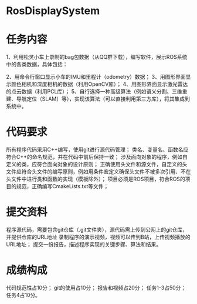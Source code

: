 # RosDisplaySystem
# 任务内容
1、利用松灵小车上录制的bag包数据（从QQ群下载），编写软件，展示ROS系统中的各类数据，具体包括：

2、用命令行窗口显示小车的IMU和里程计（odometry）数据；
3、用图形界面显示颜色相机和深度相机的数据（利用OpenCV库）；
4、用图形界面显示激光雷达的点云数据（利用PCL库）；
5、自行选择一种高级算法（例如语义分割、三维重建、导航定位（SLAM）等），实现该算法（可以直接利用第三方库），将其集成到系统中。
# 代码要求
所有程序代码采用C++编写，使用git进行源代码管理；
类名、变量名、函数名应符合C++的命名规范，并在代码中前后保持一致；
涉及面向对象的程序，例如自定义的类，应符合面向对象的设计原则；
正确使用头文件和源文件，自定义的头文件应符合头文件的编写原则，例如用条件宏定义确保头文件不被多次引用、不在头文件中进行类和函数的实现（模板除外）；
项目必须是ROS项目，符合ROS的项目的规范，正确编写CmakeLists.txt等文件；
# 提交资料
程序源代码，需要包含git仓库（.git文件夹），源代码需上传到公网上的git仓库，并提供仓库的URL地址
录制程序的演示视频，视频可以传到B站，上传视频播放的URL地址；
提交一份报告，描述程序实现的关键步骤、算法和结果。
# 成绩构成
代码规范性占10分；
git的使用占10分；
报告和视频占20分；
任务1-3占50分；
任务4占10分。
